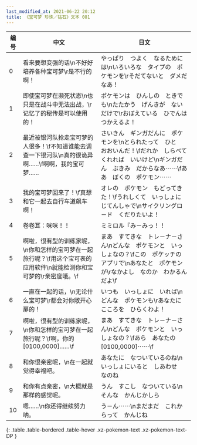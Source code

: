 ```yaml
---
last_modified_at: 2021-06-22 20:12
title: 《宝可梦 珍珠／钻石》文本 081
---
```

| 编号 | 中文 | 日文 |
| ---- | ---- | ---- |
| 0 | 看来要想变强的话\n不好好培养各种宝可梦\r是不行的啊！ | やっぱり　つよく　なるためには\nいろいろな　タイプの　ポケモンを\rそだてないと　ダメだなあ！ |
| 1 | 即使宝可梦在濒死状态\n也只是在战斗中无法出战，\r记忆了的秘传是可以使用的！ | ポケモンは　ひんしの　ときでも\nたたかう　げんきが　ないだけで\rおぼえている　ひでんは　つかえるよ！ |
| 2 | 最近被银河队抢走宝可梦的人很多！\f不知道谁能去调查一下银河队\n真的很诡异啊……\f啊啊，我的宝可梦…… | さいきん　ギンガだんに　ポケモンを\nとられたって　ひと　おおいんだ！\fだれか　しらべてくれれば　いいけど\nギンガだん　ぶきみ　だからなあ⋯⋯\fああ　ぼくの　ポケモン⋯⋯ |
| 3 | 我的宝可梦回来了！\f真想和它一起去自行车道飙车啊！ | オレの　ポケモン　もどってきた！\fうれしくて　いっしょに　じてんしゃで\nサイクリングロ－ド　くだりたいよ！ |
| 4 | 卷卷耳：咪咪！！ | ミミロル『み－みっ！！ |
| 5 | 啊啦，很有型的训练家呢，\n你和怎样的宝可梦在一起旅行呢？\f用这个宝可表的应用软件\n就能检测你和宝可梦的\r亲密度哦。\f | まあ　すてきな　トレ－ナ－さん\nどんな　ポケモンと　いっしょなの？\fこの　ポケッチの　アプリで\nあなたと　ポケモンが\rなかよし　なのか　わかるんだよ\f |
| 6 | 一直在一起的话，\n无论什么宝可梦\r都会对你敞开心扉的！ | いつも　いっしょに　いれば\nどんな　ポケモンも\rあなたに　こころを　ひらくわよ！ |
| 7 | 啊啦，很有型的训练家呢，\n你和怎样的宝可梦在一起旅行呢？\f啊，你的[0100,0000]……\f | まあ　すてきな　トレ－ナ－さん\nどんな　ポケモンと　いっしょなの？\fあら　あなたの　[0100,0000]⋯⋯\f |
| 8 | 和你很亲密呢，\n在一起就觉得幸福吧。 | あなたに　なついているのね\nいっしょにいると　しあわせ　なのね |
| 9 | 和你有点亲密，\n大概就是那样的感觉呢。 | うん　すこし　なついている\nそんな　かんじかしら |
| 10 | 嗯……\n你还得继续努力呐。 | う－ん⋯⋯\nまだまだ　これからって　かんじね |
{: .table .table-bordered .table-hover .xz-pokemon-text .xz-pokemon-text-DP }